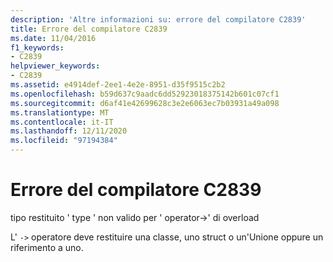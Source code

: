 ```yaml
---
description: 'Altre informazioni su: errore del compilatore C2839'
title: Errore del compilatore C2839
ms.date: 11/04/2016
f1_keywords:
- C2839
helpviewer_keywords:
- C2839
ms.assetid: e4914def-2ee1-4e2e-8951-d35f9515c2b2
ms.openlocfilehash: b59d637c9aadc6dd52923018375142b601c07cf1
ms.sourcegitcommit: d6af41e42699628c3e2e6063ec7b03931a49a098
ms.translationtype: MT
ms.contentlocale: it-IT
ms.lasthandoff: 12/11/2020
ms.locfileid: "97194384"
---
```

# <a name="compiler-error-c2839"></a>Errore del compilatore C2839

tipo restituito ' type ' non valido per ' operator->' di overload

L' `->` operatore deve restituire una classe, uno struct o un'Unione oppure un riferimento a uno.
